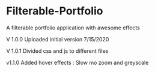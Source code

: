 # Filterable-Portfolio
A filterable portfolio application with awesome effects

V 1.0.0
Uploaded initial version 7/15/2020

V 1.0.1
Divided css and js to different files

v1.1.0
Added hover effects : Slow mo zoom and greyscale
